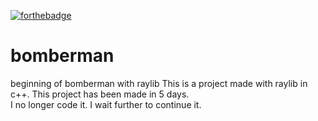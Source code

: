 [![forthebadge](https://forthebadge.com/images/badges/made-with-c-plus-plus.svg)](https://forthebadge.com)
# bomberman
beginning of bomberman with raylib
This is a project made with raylib in c++. This project has been made in 5 days.<br /> 
I no longer code it. I wait further to continue it.

